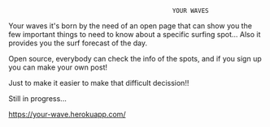                                                 YOUR WAVES
                                                 
                                                 
Your waves it's born by the need of an open page that can show you the few important things to need to know about a specific
surfing spot...
Also it provides you the surf forecast of the day.

Open source, everybody can check the info of the spots, and if you sign up you can make your own post!



Just to make it easier to make that difficult decission!!


Still in progress...

https://your-wave.herokuapp.com/
